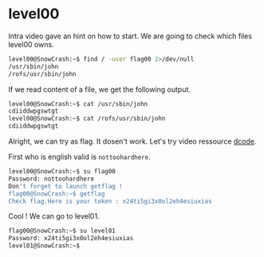 # level00

Intra video gave an hint on how to start.
We are going to check which files level00 owns.

```bash
level00@SnowCrash:~$ find / -user flag00 2>/dev/null
/usr/sbin/john
/rofs/usr/sbin/john
```

If we read content of a file, we get the following output.

```bash
level00@SnowCrash:~$ cat /usr/sbin/john
cdiiddwpgswtgt
level00@SnowCrash:~$ cat /rofs/usr/sbin/john
cdiiddwpgswtgt
```

Alright, we can try as flag. It dosen't work.
Let's try video ressource [dcode](https://www.dcode.fr/caesar-cipher).

First who is english valid is `nottoohardhere`.

```bash
level00@SnowCrash:~$ su flag00
Password: nottoohardhere
Don't forget to launch getflag !
flag00@SnowCrash:~$ getflag
Check flag.Here is your token : x24ti5gi3x0ol2eh4esiuxias
```

Cool ! We can go to level01.

```bash
flag00@SnowCrash:~$ su level01
Password: x24ti5gi3x0ol2eh4esiuxias
level01@SnowCrash:~$ 
```
